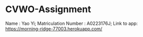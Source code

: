 # CVWO-Assignment
Name : Yao Yi;
Matriculation Number : A0223176J;
Link to app: https://morning-ridge-77003.herokuapp.com/
